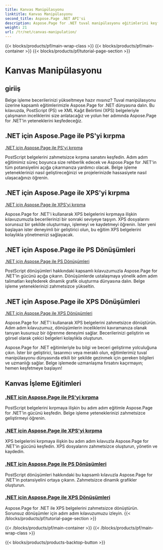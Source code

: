 ```yaml
---
title: Kanvas Manipülasyonu
linktitle: Kanvas Manipülasyonu
second_title: Aspose.Page .NET API'si
description: Aspose.Page for .NET tuval manipülasyonu eğitimlerini keşfedin. PS ve XPS belgelerini kırpmak ve dönüştürmek artık çok kolay. Belge işleme becerilerinizi geliştirin.
weight: 21
url: /tr/net/canvas-manipulation/
---
```


{{< blocks/products/pf/main-wrap-class >}}
{{< blocks/products/pf/main-container >}}
{{< blocks/products/pf/tutorial-page-section >}}

# Kanvas Manipülasyonu


## giriiş

Belge işleme becerilerinizi yükseltmeye hazır mısınız? Tuval manipülasyonu üzerine kapsamlı eğitimlerimizle Aspose.Page for .NET dünyasına dalın. Bu kılavuzda, PostScript (PS) ve XML Kağıt Belirtimi (XPS) belgeleriyle çalışmanın inceliklerini size anlatacağız ve yolun her adımında Aspose.Page for .NET'in yeteneklerini keşfedeceğiz.

## .NET için Aspose.Page ile PS'yi kırpma
[.NET için Aspose.Page ile PS'yi kırpma](./clippingps/)

PostScript belgelerini zahmetsizce kırpma sanatını keşfedin. Adım adım eğitimimiz süreç boyunca size rehberlik edecek ve Aspose.Page for .NET'in tüm potansiyelini açığa çıkarmanıza yardımcı olacak. Belge işleme yeteneklerinizi nasıl geliştireceğinizi ve projelerinizde hassasiyete nasıl ulaşacağınızı öğrenin.

## .NET için Aspose.Page ile XPS'yi kırpma
[.NET için Aspose.Page ile XPS'yi kırpma](./clippingxps/)

Aspose.Page for .NET'i kullanarak XPS belgelerini kırpmaya ilişkin kılavuzumuzla becerilerinizi bir sonraki seviyeye taşıyın. XPS dosyalarını sorunsuz bir şekilde oluşturmayı, işlemeyi ve kaydetmeyi öğrenin. İster yeni başlayan ister deneyimli bir geliştirici olun, bu eğitim XPS belgelerini kolaylıkla yönetmenizi sağlayacak.

## .NET için Aspose.Page ile PS Dönüşümleri
[.NET için Aspose.Page ile PS Dönüşümleri](./transformationsps/)

PostScript dönüşümleri hakkındaki kapsamlı kılavuzumuzla Aspose.Page for .NET'in gücünü açığa çıkarın. Dönüşümlerde ustalaşmaya yönelik adım adım talimatları keşfederek dinamik grafik oluşturma dünyasına dalın. Belge işleme yeteneklerinizi zahmetsizce yükseltin.

## .NET için Aspose.Page ile XPS Dönüşümleri
[.NET için Aspose.Page ile XPS Dönüşümleri](./transformationsxps/)

Aspose.Page for .NET'i kullanarak XPS belgelerini zahmetsizce dönüştürün. Adım adım kılavuzumuz, dönüşümlerin inceliklerini kavramanıza olanak tanıyan kusursuz bir öğrenme deneyimi sağlar. Becerilerinizi geliştirin ve görsel olarak çekici belgeleri kolaylıkla oluşturun.

Aspose.Page for .NET eğitimleriyle bu bilgi ve beceri geliştirme yolculuğuna çıkın. İster bir geliştirici, tasarımcı veya meraklı olun, eğitimlerimiz tuval manipülasyonu dünyasında etkili bir şekilde gezinmek için gereken bilgileri ve uzmanlığı sağlar. Belge işlemede uzmanlaşma fırsatını kaçırmayın; hemen keşfetmeye başlayın!
## Kanvas İşleme Eğitimleri
### [.NET için Aspose.Page ile PS'yi kırpma](./clippingps/)
PostScript belgelerini kırpmaya ilişkin bu adım adım eğitimle Aspose.Page for .NET'in gücünü keşfedin. Belge işleme yeteneklerinizi zahmetsizce geliştirmeyi öğrenin.
### [.NET için Aspose.Page ile XPS'yi kırpma](./clippingxps/)
XPS belgelerini kırpmaya ilişkin bu adım adım kılavuzla Aspose.Page for .NET'in gücünü keşfedin. XPS dosyalarını zahmetsizce oluşturun, yönetin ve kaydedin.
### [.NET için Aspose.Page ile PS Dönüşümleri](./transformationsps/)
PostScript dönüşümleri hakkındaki bu kapsamlı kılavuzla Aspose.Page for .NET'in potansiyelini ortaya çıkarın. Zahmetsizce dinamik grafikler oluşturun.
### [.NET için Aspose.Page ile XPS Dönüşümleri](./transformationsxps/)
Aspose.Page for .NET ile XPS belgelerini zahmetsizce dönüştürün. Sorunsuz dönüşümler için adım adım kılavuzumuzu izleyin.
{{< /blocks/products/pf/tutorial-page-section >}}

{{< /blocks/products/pf/main-container >}}
{{< /blocks/products/pf/main-wrap-class >}}

{{< blocks/products/products-backtop-button >}}
